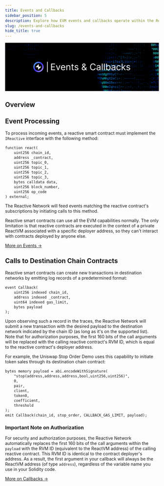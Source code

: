 ```yaml
---
title: Events and Callbacks
sidebar_position: 5
description: Explore how EVM events and callbacks operate within the Reactive Network.
slug: /events-and-callbacks
hide_title: true
---
```


![Events and Callbacks Image](./img/events-and-callbacks.jpg)

## Overview

## Event Processing

To process incoming events, a reactive smart contract must implement the `IReactive` interface with the following method:

```solidity
function react(
    uint256 chain_id,
    address _contract,
    uint256 topic_0,
    uint256 topic_1,
    uint256 topic_2,
    uint256 topic_3,
    bytes calldata data,
    uint256 block_number,
    uint256 op_code
) external;
```

The Reactive Network will feed events matching the reactive contract's subscriptions by initiating calls to this method.

Reactive smart contracts can use all the EVM capabilities normally. The only limitation is that reactive contracts are executed in the context of a private ReactVM associated with a specific deployer address, so they can't interact with contracts deployed by anyone else.

[More on Events →](../education/module-1/how-events-work)

## Calls to Destination Chain Contracts

Reactive smart contracts can create new transactions in destination networks by emitting log records of a predetermined format:

```solidity
event Callback(
    uint256 indexed chain_id,
    address indexed _contract,
    uint64 indexed gas_limit,
    bytes payload
);
```

Upon observing such a record in the traces, the Reactive Network will submit a new transaction with the desired payload to the destination network indicated by the chain ID (as long as it's on the supported list). Note that for authorization purposes, the first 160 bits of the call arguments will be replaced with the calling reactive contract's RVM ID, which is equal to the reactive contract's deployer address.

For example, the Uniswap Stop Order Demo uses this capability to initiate token sales through its destination chain contract:

```solidity
bytes memory payload = abi.encodeWithSignature(
    "stop(address,address,address,bool,uint256,uint256)",
    0,
    pair,
    client,
    token0,
    coefficient,
    threshold
);
emit Callback(chain_id, stop_order, CALLBACK_GAS_LIMIT, payload);
```

### Important Note on Authorization

For security and authorization purposes, the Reactive Network automatically replaces the first 160 bits of the call arguments within the `payload` with the RVM ID (equivalent to the ReactVM address) of the calling reactive contract. This RVM ID is identical to the contract deployer's address. As a result, the first argument in your callback will always be the ReactVM address (of type `address`), regardless of the variable name you use in your Solidity code.

[More on Callbacks →](../education/module-1/how-events-work#callbacks-to-destination-chains)